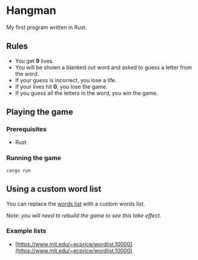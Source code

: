 # Hangman

My first program written in Rust.

## Rules

- You get **9** lives.
- You will be shown a blanked out word and asked to guess a letter from the word.
- If your guess is incorrect, you lose a life.
- If your lives hit **0**, you lose the game.
- If you guess all the letters in the word, you win the game.

## Playing the game

### Prerequisites

- Rust

### Running the game

```
cargo run
```

## Using a custom word list

You can replace the [words list](./src/game/words.txt) with a custom words list.

_Note: you will need to rebuild the game to see this take effect._

### Example lists

- [https://www.mit.edu/~ecprice/wordlist.10000](https://www.mit.edu/~ecprice/wordlist.10000)
